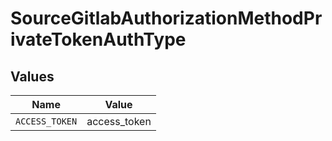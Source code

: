 # SourceGitlabAuthorizationMethodPrivateTokenAuthType


## Values

| Name           | Value          |
| -------------- | -------------- |
| `ACCESS_TOKEN` | access_token   |